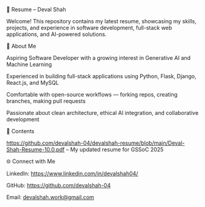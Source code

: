 📄 Resume – Deval Shah

Welcome! This repository contains my latest resume, showcasing my skills, projects, and experience in software development, full-stack web applications, and AI-powered solutions.

🔹 About Me

Aspiring Software Developer with a growing interest in Generative AI and Machine Learning

Experienced in building full-stack applications using Python, Flask, Django, React.js, and MySQL

Comfortable with open-source workflows — forking repos, creating branches, making pull requests

Passionate about clean architecture, ethical AI integration, and collaborative development

📂 Contents

https://github.com/devalshah-04/devalshah-resume/blob/main/Deval-Shah-Resume-10.0.pdf – My updated resume for GSSoC 2025

🌐 Connect with Me

LinkedIn: https://www.linkedin.com/in/devalshah04/

GitHub: https://github.com/devalshah-04

Email: devalshah.work@gmail.com
